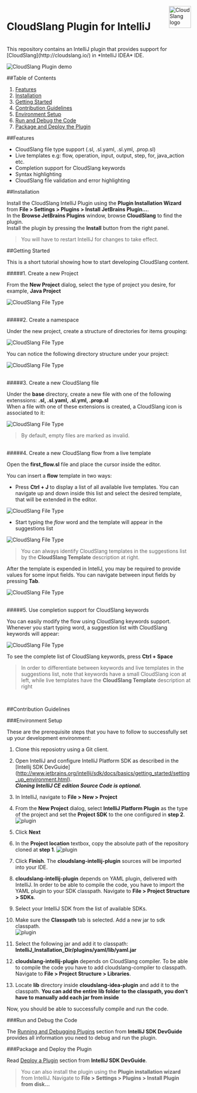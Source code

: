 <a href="http://cloudslang.io/">
    <img src="https://camo.githubusercontent.com/ece898cfb3a9cc55353e7ab5d9014cc314af0234/687474703a2f2f692e696d6775722e636f6d2f696849353630562e706e67" alt="CloudSlang logo" title="CloudSlang" align="right" height="60"/>
</a>

CloudSlang Plugin for IntelliJ  
================================
  
  <br/>
This repository contains an IntelliJ plugin that provides support for [CloudSlang](http://cloudslang.io/) in *IntelliJ IDEA* IDE.  
  
![CloudSlang Plugin demo](/screenshots/plugin-overview.png)

  
##Table of Contents

1. [Features](#features)  
2. [Installation](#installation)  
3. [Getting Started](#getting-started)
4. [Contribution Guidelines](#contribution-guidelines)
  1. [Environment Setup](#environment-setup)
  2. [Run and Debug the Code](#run-and-debug-the-code)
  3. [Package and Deploy the Plugin](#package-and-deploy-the-plugin)
  
  
##Features

* CloudSlang file type support (.sl, .sl.yaml, .sl.yml, .prop.sl)
* Live templates e.g: flow, operation, input, output, step, for, java_action etc.
* Completion support for CloudSlang keywords
* Syntax highlighting
* CloudSlang file validation and error highlighting

  
##Installation

Install the CloudSlang IntelliJ Plugin using the __Plugin Installation Wizard__ from __File > Settings > Plugins > Install JetBrains Plugin...__.  
In the __Browse JetBrains Plugins__ window, browse __CloudSlang__ to find the plugin.  
Install the plugin by pressing the __Install__ button from the right panel.

> You will have to restart IntelliJ for changes to take effect.


##Getting Started

This is a short tutorial showing how to start developing CloudSlang content.

#####1. Create a new Project 
  
From the **New Project** dialog, select the type of project you desire, for example, **Java Project**

![CloudSlang File Type](/screenshots/new-project.png)
  
<br/>
#####2. Create a namespace
  
Under the new project, create a structure of directories for items grouping:

![CloudSlang File Type](/screenshots/new-namespace.png)

You can notice the following directory structure under your project:
    
![CloudSlang File Type](/screenshots/new-namespace-structure.png)

<br/>    
#####3. Create a new CloudSlang file 

Under the **base** directory, create a new file with one of the following extenssions: **.sl, .sl.yaml, .sl.yml, .prop.sl**  
When a file with one of these extensions is created, a CloudSlang icon is associated to it:

![CloudSlang File Type](/screenshots/file-type.png)

> By default, empty files are marked as invalid. 

<br/>    
#####4. Create a new CloudSlang flow from a live template

Open the __first_flow.sl__ file and place the cursor inside the editor.  
  
You can insert a **flow** template in two ways:  
* Press __Ctrl + J__ to display a list of all available live templates. You can navigate up and down inside this list and select the desired template, that will be extended in the editor.  

![CloudSlang File Type](/screenshots/all-live-templates.png)

* Start typing the _flow_ word and the template will appear in the suggestions list

![CloudSlang File Type](/screenshots/live-template-example.png)

> You can always identify CloudSlang templates in the suggestions list by the **CloudSlang Template** description at right.

After the template is expended in IntellJ, you may be required to provide values for some input fields. You can navigate between input fields by pressing __Tab__. 

![CloudSlang File Type](/screenshots/template-input-fields.png)

<br />
#####5. Use completion support for CloudSlang keywords

You can easily modify the flow using CloudSlang keywords support. Whenever you start typing word, a suggestion list with CloudSlang keywords will appear:

![CloudSlang File Type](/screenshots/completion-example.png)

To see the complete list of CloudSlang keywords, press **Ctrl + Space**

> In order to differentiate between keywords and live templates in the suggestions list, note that keywords have a small CloudSlang icon at left, while live templates have the **CloudSlang Template** description at right 

<br />

##Contribution Guidelines

###Environment Setup

These are the prerequisite steps that you have to follow to successfully set up your development environment:  
  
1. Clone this reposiotry using a Git client.  
  
2. Open IntelliJ and configure IntelliJ Platform SDK as described in the [Intellij SDK DevGuide] (http://www.jetbrains.org/intellij/sdk/docs/basics/getting_started/setting_up_environment.html).  
*__Cloning IntelliJ CE edition Source Code is optional.__*  
  
3. In IntelliJ, navigate to __File > New > Project__  
  
4. From the __New Project__ dialog, select __IntelliJ Platform Plugin__ as the type of the project and set the __Project SDK__ to the one configured in __step 2__.  
![plugin](/screenshots/dev/new-plugin.png)
  
5. Click __Next__  
  
6. In the __Project location__ textbox, copy the absolute path of the repository cloned at __step 1__. 
![plugin](/screenshots/dev/open-plugin.png)
  
7. Click __Finish__. The __cloudslang-intellij-plugin__ sources will be imported into your IDE.  
  
8. __cloudslang-intellij-plugin__ depends on YAML plugin, delivered with IntelliJ. In order to be able to compile the code, you have to import the YAML plugin to your SDK classpath. Navigate to __File > Project Structure > SDKs__.  
  
9. Select your IntelliJ SDK from the list of available SDKs.  
  
10. Make sure the __Classpath__ tab is selected. Add a new jar to sdk classpath.  
![plugin](/screenshots/dev/add-to-sdk.png)  

12. Select the following jar and add it to classpath: __IntelliJ_Installation_Dir/plugins/yaml/lib/yaml.jar__  
  
13. __cloudslang-intellij-plugin__ depends on CloudSlang compiler. To be able to compile the code you have to add cloudslang-compiler to classpath. Navigate to __File > Project Structure > Libraries__.  
  
14. Locate __lib__ directory inside __cloudslang-idea-plugin__ and add it to the classpath.
**You can add the entire lib folder to the classpath, you don't have to manually add each jar from inside**
  
Now, you should be able to successfully compile and run the code.
<br />


###Run and Debug the Code

The [Running and Debugging Plugins](http://www.jetbrains.org/intellij/sdk/docs/basics/getting_started/running_and_debugging_a_plugin.html) section from __IntelliJ SDK DevGuide__ provides all information you need to debug and run the plugin.
<br />


###Package and Deploy the Plugin

Read [Deploy a  Plugin](http://www.jetbrains.org/intellij/sdk/docs/basics/getting_started/deploying_plugin.html) section from __IntelliJ SDK DevGuide__.  
> You can also install the plugin using the __Plugin installation wizard__ from IntelliJ. Navigate to __File > Settings > Plugins > Install Plugin from disk...__


